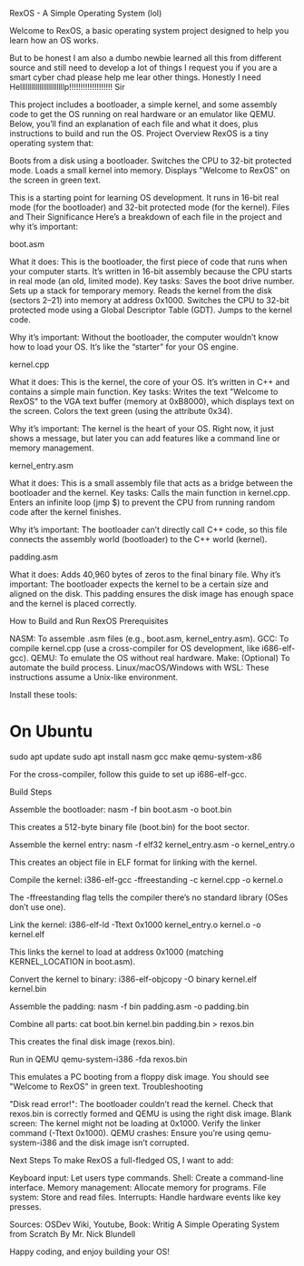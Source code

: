 RexOS - A Simple Operating System (lol)

Welcome to RexOS, a basic operating system project designed to help you learn how an OS works.

But to be honest I am also a dumbo newbie learned all this from different source and still need to develop a lot of things I request you if you are a smart cyber chad please help me lear other things.
Honestly I need Helllllllllllllllllllllllp!!!!!!!!!!!!!!!!!!! Sir

This project includes a bootloader, a simple kernel, and some assembly code to get the OS running on real hardware or an emulator like QEMU. Below, you’ll find an explanation of each file and what it does, plus instructions to build and run the OS.
Project Overview
RexOS is a tiny operating system that:

Boots from a disk using a bootloader.
Switches the CPU to 32-bit protected mode.
Loads a small kernel into memory.
Displays "Welcome to RexOS" on the screen in green text.

This is a starting point for learning OS development. It runs in 16-bit real mode (for the bootloader) and 32-bit protected mode (for the kernel).
Files and Their Significance
Here’s a breakdown of each file in the project and why it’s important:

boot.asm

What it does: This is the bootloader, the first piece of code that runs when your computer starts. It’s written in 16-bit assembly because the CPU starts in real mode (an old, limited mode).
Key tasks:
Saves the boot drive number.
Sets up a stack for temporary memory.
Reads the kernel from the disk (sectors 2–21) into memory at address 0x1000.
Switches the CPU to 32-bit protected mode using a Global Descriptor Table (GDT).
Jumps to the kernel code.


Why it’s important: Without the bootloader, the computer wouldn’t know how to load your OS. It’s like the “starter” for your OS engine.


kernel.cpp

What it does: This is the kernel, the core of your OS. It’s written in C++ and contains a simple main function.
Key tasks:
Writes the text "Welcome to RexOS" to the VGA text buffer (memory at 0xB8000), which displays text on the screen.
Colors the text green (using the attribute 0x34).


Why it’s important: The kernel is the heart of your OS. Right now, it just shows a message, but later you can add features like a command line or memory management.


kernel_entry.asm

What it does: This is a small assembly file that acts as a bridge between the bootloader and the kernel.
Key tasks:
Calls the main function in kernel.cpp.
Enters an infinite loop (jmp $) to prevent the CPU from running random code after the kernel finishes.


Why it’s important: The bootloader can’t directly call C++ code, so this file connects the assembly world (bootloader) to the C++ world (kernel).


padding.asm

What it does: Adds 40,960 bytes of zeros to the final binary file.
Why it’s important: The bootloader expects the kernel to be a certain size and aligned on the disk. This padding ensures the disk image has enough space and the kernel is placed correctly.



How to Build and Run RexOS
Prerequisites

NASM: To assemble .asm files (e.g., boot.asm, kernel_entry.asm).
GCC: To compile kernel.cpp (use a cross-compiler for OS development, like i686-elf-gcc).
QEMU: To emulate the OS without real hardware.
Make: (Optional) To automate the build process.
Linux/macOS/Windows with WSL: These instructions assume a Unix-like environment.

Install these tools:
# On Ubuntu
sudo apt update
sudo apt install nasm gcc make qemu-system-x86

For the cross-compiler, follow this guide to set up i686-elf-gcc.

Build Steps

Assemble the bootloader:
nasm -f bin boot.asm -o boot.bin

This creates a 512-byte binary file (boot.bin) for the boot sector.

Assemble the kernel entry:
nasm -f elf32 kernel_entry.asm -o kernel_entry.o

This creates an object file in ELF format for linking with the kernel.

Compile the kernel:
i386-elf-gcc -ffreestanding -c kernel.cpp -o kernel.o

The -ffreestanding flag tells the compiler there’s no standard library (OSes don’t use one).

Link the kernel:
i386-elf-ld -Ttext 0x1000 kernel_entry.o kernel.o -o kernel.elf

This links the kernel to load at address 0x1000 (matching KERNEL_LOCATION in boot.asm).

Convert the kernel to binary:
i386-elf-objcopy -O binary kernel.elf kernel.bin


Assemble the padding:
nasm -f bin padding.asm -o padding.bin


Combine all parts:
cat boot.bin kernel.bin padding.bin > rexos.bin

This creates the final disk image (rexos.bin).


Run in QEMU
qemu-system-i386 -fda rexos.bin

This emulates a PC booting from a floppy disk image. You should see "Welcome to RexOS" in green text.
Troubleshooting

"Disk read error!": The bootloader couldn’t read the kernel. Check that rexos.bin is correctly formed and QEMU is using the right disk image.
Blank screen: The kernel might not be loading at 0x1000. Verify the linker command (-Ttext 0x1000).
QEMU crashes: Ensure you’re using qemu-system-i386 and the disk image isn’t corrupted.

Next Steps
To make RexOS a full-fledged OS, I want to add:

Keyboard input: Let users type commands.
Shell: Create a command-line interface.
Memory management: Allocate memory for programs.
File system: Store and read files.
Interrupts: Handle hardware events like key presses.

 Sources: OSDev Wiki, Youtube, Book: Writig A Simple Operating System from Scratch By Mr. Nick Blundell

Happy coding, and enjoy building your OS!
